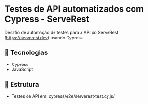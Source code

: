 # Testes de API automatizados com Cypress - ServeRest

Desafio de automação de testes para a API do ServeRest (https://serverest.dev) usando Cypress.

## 🔧 Tecnologias
- Cypress
- JavaScript

## 📂 Estrutura
- Testes de API em: cypress/e2e/serverest-test.cy.js/

